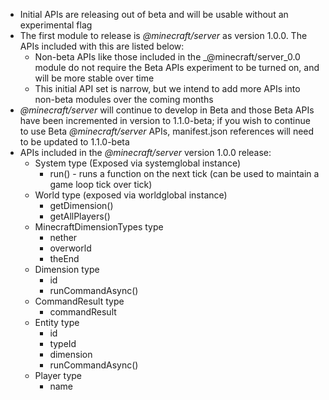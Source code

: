 

-   Initial APIs are releasing out of beta and will be usable without an experimental flag
-   The first module to release is _@minecraft/server_ as version 1.0.0. The APIs included with this are listed below:
    -   Non-beta APIs like those included in the _@minecraft/server_0.0 module do not require the Beta APIs experiment to be turned on, and will be more stable over time
    -   This initial API set is narrow, but we intend to add more APIs into non-beta modules over the coming months
-   _@minecraft/server_ will continue to develop in Beta and those Beta APIs have been incremented in version to 1.1.0-beta; if you wish to continue to use Beta _@minecraft/server_ APIs, manifest.json references will need to be updated to 1.1.0-beta
-   APIs included in the _@minecraft/server_ version 1.0.0 release:
    -   System type (Exposed via systemglobal instance)
        -   run() - runs a function on the next tick (can be used to maintain a game loop tick over tick)
    -   World type (exposed via worldglobal instance)
        -   getDimension()
        -   getAllPlayers()
    -   MinecraftDimensionTypes type
        -   nether
        -   overworld
        -   theEnd
    -   Dimension type
        -   id
        -   runCommandAsync()
    -   CommandResult type
        -   commandResult
    -   Entity type
        -   id
        -   typeId
        -   dimension
        -   runCommandAsync()
    -   Player type
        -   name